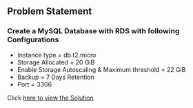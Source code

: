 ## Problem Statement 

### Create a MySQL Database with RDS with following Configurations

  * Instance type = db.t2.micro
  * Storage Allocated = 20 GiB
  * Enable Storage Autoscaling & Maximum threshold = 22 GiB
  * Backup = 7 Days Retention 
  * Port = 3306

Click [here to view the Solution](solution.md)

